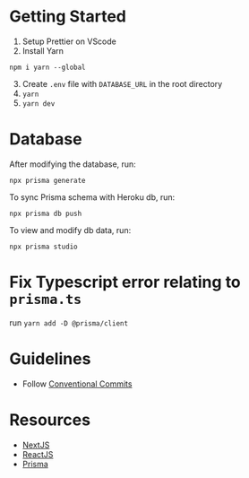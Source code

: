 # Getting Started

1. Setup Prettier on VScode
2. Install Yarn
```
npm i yarn --global
```
3. Create `.env` file with `DATABASE_URL` in the root directory
4. `yarn`
5. `yarn dev`

# Database
After modifying the database, run:

`npx prisma generate`

To sync Prisma schema with Heroku db, run:

`npx prisma db push`

To view and modify db data, run:

`npx prisma studio`

# Fix Typescript error relating to `prisma.ts`

run `yarn add -D @prisma/client`

# Guidelines

- Follow [Conventional Commits](https://www.conventionalcommits.org/en/v1.0.0/#summary)

# Resources
- [NextJS](https://nextjs.org/docs/getting-started)
- [ReactJS](https://reactjs.org/docs/getting-started.html)
- [Prisma](https://www.prisma.io/docs/)

